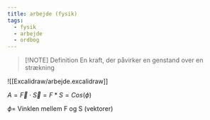 ```yaml
---
title: arbejde (fysik)
tags:
  - fysik
  - arbejde
  - ordbog
---
```

> [!NOTE] Definition
> En kraft, der påvirker en genstand over en strækning


![[Excalidraw/arbejde.excalidraw]]


$A = \vec{F} \cdot \vec{S} = F * S = Cos(\phi)$ 

$\phi =$ Vinklen mellem F og S (vektorer)